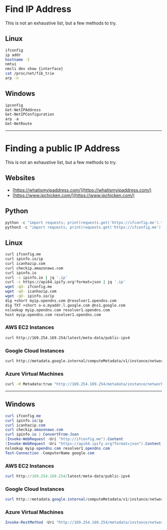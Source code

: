# Find IP Address
This is not an exhaustive list, but a few methods to try.

## Linux

```bash
ifconfig
ip addr
hostname -I
nmtui
nmcli dev show {interface}
cat /proc/net/fib_trie
arp -n
```

## Windows

```powershell
ipconfig
Get-NetIPAddress
Get-NetIPConfiguration
arp -a
Get-NetRoute
```

---

# Finding a public IP Address

This is not an exhaustive list, but a few methods to try.

## Websites

- [https://whatismyipaddress.com/](https://whatismyipaddress.com/)
- [https://www.ipchicken.com/](https://www.ipchicken.com/)

## Python

```python
python -c "import requests; print(requests.get('https://ifconfig.me').text.strip())"
python3 -c "import requests; print(requests.get('https://ifconfig.me').text.strip())"
```

## Linux

```bash
curl ifconfig.me
curl ipinfo.io/ip
curl icanhazip.com
curl checkip.amazonaws.com
curl ipinfo.io
curl -s ipinfo.io | jq '.ip'
curl -s https://api64.ipify.org?format=json | jq '.ip'
wget -qO- ifconfig.me
wget -qO- icanhazip.com
wget -qO- ipinfo.io/ip
dig +short myip.opendns.com @resolver1.opendns.com
dig TXT +short o-o.myaddr.l.google.com @ns1.google.com
nslookup myip.opendns.com resolver1.opendns.com
host myip.opendns.com resolver1.opendns.com
```

### AWS EC2 Instances

```bash
curl http://169.254.169.254/latest/meta-data/public-ipv4
```

### Google Cloud Instances

```bash
curl http://metadata.google.internal/computeMetadata/v1/instance/network-interfaces/0/access-configs/0/external-ip -H "Metadata-Flavor: Google"
```

### Azure Virtual Machines

```bash
curl -H Metadata:true "http://169.254.169.254/metadata/instance/network/interface/0/ipv4/ipAddress/0/publicIpAddress?api-version=2021-02-01" -s
```

---

## Windows

```powershell
curl ifconfig.me
curl ipinfo.io/ip
curl icanhazip.com
curl checkip.amazonaws.com
curl ipinfo.io | ConvertFrom-Json
(Invoke-WebRequest -Uri "http://ifconfig.me").Content
(Invoke-WebRequest -Uri "https://api64.ipify.org?format=json").Content | ConvertFrom-Json
nslookup myip.opendns.com resolver1.opendns.com
Test-Connection -ComputerName google.com
```

### AWS EC2 Instances

```powershell
curl http://169.254.169.254/latest/meta-data/public-ipv4
```

### Google Cloud Instances

```powershell
curl http://metadata.google.internal/computeMetadata/v1/instance/network-interfaces/0/access-configs/0/external-ip -H "Metadata-Flavor: Google"
```

### Azure Virtual Machines

```powershell
Invoke-RestMethod -Uri "http://169.254.169.254/metadata/instance/network/interface/0/ipv4/ipAddress/0/publicIpAddress?api-version=2021-02-01" -Headers @{"Metadata"="true"}
```